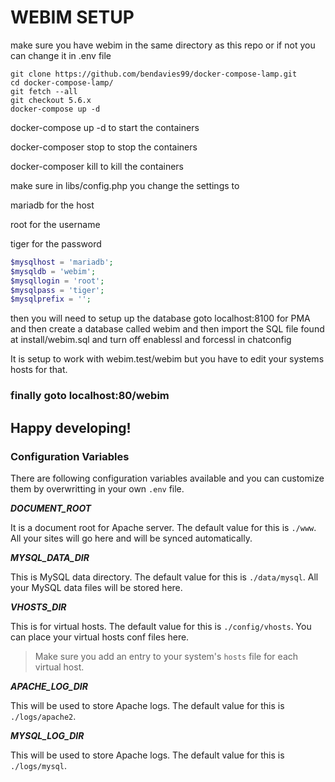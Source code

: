 # WEBIM SETUP

make sure you have webim in the same directory as this repo or if not you can change it in .env file

```shell
git clone https://github.com/bendavies99/docker-compose-lamp.git
cd docker-compose-lamp/
git fetch --all
git checkout 5.6.x
docker-compose up -d
```

docker-compose up -d to start the containers

docker-composer stop to stop the containers

docker-composer kill to kill the containers

make sure in libs/config.php you change the settings to

mariadb for the host

root for the username

tiger for the password

```php
$mysqlhost = 'mariadb';
$mysqldb = 'webim';
$mysqllogin = 'root';
$mysqlpass = 'tiger';
$mysqlprefix = '';
```

then you will need to setup up the database goto localhost:8100 for PMA and then create a database called webim and then import the SQL file found at install/webim.sql and turn off enablessl and forcessl in chatconfig

It is setup to work with webim.test/webim but you have to edit your systems hosts for that.

### finally goto localhost:80/webim

## Happy developing!

### Configuration Variables

There are following configuration variables available and you can customize them by overwritting in your own `.env` file.

_**DOCUMENT_ROOT**_

It is a document root for Apache server. The default value for this is `./www`. All your sites will go here and will be synced automatically.

_**MYSQL_DATA_DIR**_

This is MySQL data directory. The default value for this is `./data/mysql`. All your MySQL data files will be stored here.

_**VHOSTS_DIR**_

This is for virtual hosts. The default value for this is `./config/vhosts`. You can place your virtual hosts conf files here.

> Make sure you add an entry to your system's `hosts` file for each virtual host.

_**APACHE_LOG_DIR**_

This will be used to store Apache logs. The default value for this is `./logs/apache2`.

_**MYSQL_LOG_DIR**_

This will be used to store Apache logs. The default value for this is `./logs/mysql`.
